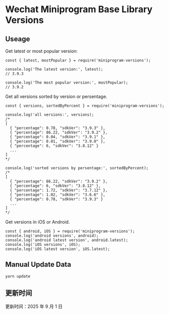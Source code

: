 
# Wechat Miniprogram Base Library Versions

## Useage

Get latest or most popular version:

```;
const { latest, mostPopular } = require('miniprogram-versions');

console.log('The latest version:', latest);
// 3.9.3

console.log('The most popular version:', mostPopular);
// 3.9.2

```

Get all versions sorted by version or persentage.

```
const { versions, sortedByPercent } = require('miniprogram-versions');

console.log('all versions:', versions);
/*
[
  { "percentage": 0.78, "sdkVer": "3.9.3" },
  { "percentage": 86.22, "sdkVer": "3.9.2" },
  { "percentage": 0.04, "sdkVer": "3.9.1" },
  { "percentage": 0.01, "sdkVer": "3.9.0" },
  { "percentage": 6, "sdkVer": "3.8.12" }
  ...
]
*/

console.log('sorted versions by persentage:', sortedByPercent);
/*
[
  { "percentage": 86.22, "sdkVer": "3.9.2" },
  { "percentage": 6, "sdkVer": "3.8.12" },
  { "percentage": 1.72, "sdkVer": "3.7.12" },
  { "percentage": 1.02, "sdkVer": "3.6.6" },
  { "percentage": 0.78, "sdkVer": "3.9.3" }
  ...
]
*/
```

Get versions in iOS or Android.

```
const { android, iOS } = require('miniprogram-versions');
console.log('android versions', android);
console.log('android latest version', android.latest);
console.log('iOS versions', iOS);
console.log('iOS latest version', iOS.latest);
```

## Manual Update Data

```
yarn update
```

## 更新时间

更新时间：2025 年 9 月 1 日
